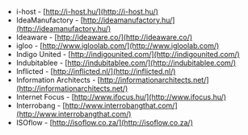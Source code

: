  * i-host - [http://i-host.hu/](http://i-host.hu/)
 * IdeaManufactory - [http://ideamanufactory.hu/](http://ideamanufactory.hu/)
 * Ideaware - [http://ideaware.co/](http://ideaware.co/)
 * igloo - [http://www.igloolab.com/](http://www.igloolab.com/)
 * Indigo United - [http://indigounited.com/](http://indigounited.com/)
 * Indubitablee - [http://indubitablee.com/](http://indubitablee.com/)
 * Inflicted - [http://inflicted.nl/](http://inflicted.nl/)
 * Information Architects - [http://informationarchitects.net/](http://informationarchitects.net/)
 * Internet Focus - [http://www.ifocus.hu/](http://www.ifocus.hu/)
 * Interrobang - [http://www.interrobangthat.com/](http://www.interrobangthat.com/)
 * ISOflow - [http://isoflow.co.za/](http://isoflow.co.za/)